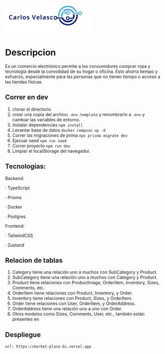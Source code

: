 ![alt text](image-4.png)

# Descripcion
 Es un  comercio electrónico permite a los consumidores comprar ropa y tecnología desde la comodidad de su hogar o oficina. Esto ahorra tiempo y esfuerzo, especialmente para las personas que no tienen tiempo o acceso a las tiendas físicas.

## Correr en dev

1. clonar el directorio.
2. crear una copia del archivo ```.env.template``` y renombrarlo a ```.env``` y cambiar las variables de entorno.
3. Instalar dependencias ```npm install```
4. Levantar base de datos ```docker compose up -d```
5. Correr las migraciones de prima ```npx prisma migrate dev```
6. Ejecuar seed ```npm run seed```
7. Correr proyecto ```npm run dev```
8. Limpiar el localStorage del navegador.




## Tecnologías:

Backend:

·       TypeScript

·       Prisma

·       Docker

·       Postgres

Frontend:

·       TailwindCSS

·       Zustand


## Relacion de tablas

1. Category tiene una relación uno a muchos con SubCategory y Product.
2. SubCategory tiene una relación uno a muchos con Category y Product.
3. Product tiene relaciones con ProductImage, OrderItem, Inventory, Sizes, Comments, etc.
4. OrderItem tiene relaciones con Product, Inventory, y Order.
5. Inventory tiene relaciones con Product, Sizes, y OrderItem.
6. Order tiene relaciones con User, OrderItem, y OrderAddress.
7. OrderAddress tiene una relación uno a uno con Order.
8. Otros modelos como Sizes, Comments, User, etc., también están presentes en 

## Despliegue
    url: https://market-place-bi.vercel.app

